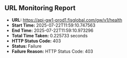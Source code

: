 ## URL Monitoring Report

- **URL:** https://api-gw1-prod1.fisglobal.com/gw/v1/health
- **Start Time:** 2025-07-22T11:59:10.747563
- **End Time:** 2025-07-22T11:59:10.973296
- **Total Time Taken:** 0.225733 seconds
- **HTTP Status Code:** 403
- **Status:** Failure
- **Failure Reason:** HTTP Status Code: 403
